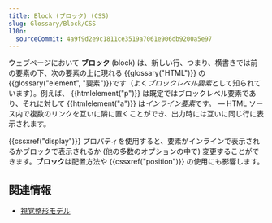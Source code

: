 ```yaml
---
title: Block (ブロック) (CSS)
slug: Glossary/Block/CSS
l10n:
  sourceCommit: 4a9f9d2e9c1811ce3519a7061e906db9200a5e97
---
```


ウェブページにおいて **ブロック** (block) は、新しい行、つまり、横書きでは前の要素の下、次の要素の上に現れる {{glossary("HTML")}} の{{glossary("element", "要素")}}です（よく*ブロックレベル要素*として知られています）。例えば、 {{htmlelement("p")}} は既定ではブロックレベル要素であり、それに対して {{htmlelement("a")}} は*インライン要素*です。 — HTML ソース内で複数のリンクを互いに隣に置くことができ、出力時には互いに同じ行に表示されます。

{{cssxref("display")}} プロパティを使用すると、要素がインラインで表示されるかブロックで表示されるか (他の多数のオプションの中で) 変更することができます。**ブロック**は配置方法や {{cssxref("position")}} の使用にも影響します。

## 関連情報

- [視覚整形モデル](/ja/docs/Web/CSS/Visual_formatting_model)
